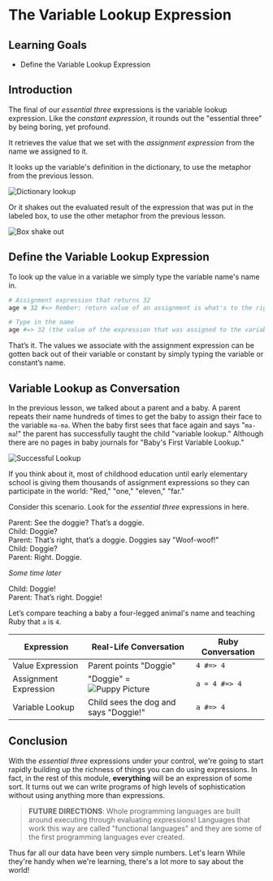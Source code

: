 # The Variable Lookup Expression

## Learning Goals

* Define the Variable Lookup Expression

## Introduction

The final of our _essential three_ expressions is the variable lookup
expression. Like the _constant expression_, it rounds out the "essential three"
by being boring, yet profound.

It retrieves the value that we set with the _assignment expression_ from the
name we assigned to it.

It looks up the variable's definition in the dictionary, to use the metaphor from the previous lesson.

![Dictionary lookup](https://curriculum-content.s3.amazonaws.com/programming-univbasics/the-assignment-expression/Image_87B_VariableNamingMetaphors.png)

Or it shakes out the evaluated result of the expression that was put in the
labeled box, to use the other metaphor from the previous lesson.

![Box shake out](https://curriculum-content.s3.amazonaws.com/programming-univbasics/the-assignment-expression/Image_87D_VariableNamingMetaphors.png)

## Define the Variable Lookup Expression

To look up the value in a variable we simply type the variable name's name in.

```ruby
# Assignment expression that returns 32
age = 32 #=> Rember: return value of an assignment is what's to the right of the =, 32

# Type in the name
age #=> 32 (the value of the expression that was assigned to the variable)
```

That’s it. The values we associate with the assignment expression can be gotten
back out of their variable or constant by simply typing the variable or
constant’s name.

## Variable Lookup as Conversation

In the previous lesson, we talked about a parent and a baby. A parent repeats
their name hundreds of times to get the baby to assign their face to the
variable `ma-ma`. When the baby first sees that face again and says "`ma-ma`!"
the parent has successfully taught the child "variable lookup." Although there
are no pages in baby journals for "Baby's First Variable Lookup."

![Successful Lookup](https://curriculum-content.s3.amazonaws.com/programming-univbasics/the-assignment-expression/Image_55_Mama-Baby_4.png)

If you think about it, most of childhood education until early elementary
school is giving them thousands of assignment expressions so they can
participate in the world: "Red," "one," "eleven," "far."

Consider this scenario. Look for the _essential three_ expressions in here.

<!-- Don't trim trailing whitespace, used to force newline -->

Parent: See the doggie? That’s a doggie.  
Child: Doggie?  
Parent: That’s right, that’s a doggie. Doggies say "Woof-woof!"  
Child: Doggie?  
Parent: Right. Doggie.  

_Some time later_

Child: Doggie!  
Parent: That’s right. Doggie!  

Let’s compare teaching a baby a four-legged animal's name and teaching Ruby
that `a` is `4`.

|Expression|Real-Life Conversation|Ruby Conversation|
|----------|----------------------|-----------------|
|Value Expression|Parent points "Doggie"|`4 #=> 4`|
|Assignment Expression|"Doggie" = ![Puppy Picture](https://curriculum-content.s3.amazonaws.com/programming-univbasics/the-variable-lookup-expression/small_puppy.JPG)|`a = 4 #=> 4`|
|Variable Lookup|Child sees the dog and says "Doggie!"|`a #=> 4`|

## Conclusion

With the _essential three_ expressions under your control, we're going to start
rapidly building up the richness of things you can do using expressions. In
fact, in the rest of this module, **everything** will be an expression of some
sort. It turns out we can write programs of high levels of sophistication
without using anything more than expressions.

> **FUTURE DIRECTIONS**: Whole programming languages are built around executing
> through evaluating expressions! Languages that work this way are called
> "functional languages" and they are some of the first programming languages
> ever created.

Thus far all our data have been very simple numbers. Let's learn While they're
handy when we're learning, there's a lot more to say about the world!
